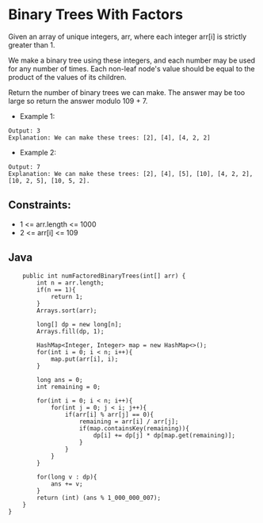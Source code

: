 # Binary Trees With Factors

Given an array of unique integers, arr, where each integer arr[i] is strictly greater than 1.

We make a binary tree using these integers, and each number may be used for any number of times. Each non-leaf node's value should be equal to the product of the values of its children.

Return the number of binary trees we can make. The answer may be too large so return the answer modulo 109 + 7.

* Example 1:

~~~Input: arr = [2,4]
Output: 3
Explanation: We can make these trees: [2], [4], [4, 2, 2]
~~~

* Example 2:

~~~Input: arr = [2,4,5,10]
Output: 7
Explanation: We can make these trees: [2], [4], [5], [10], [4, 2, 2], [10, 2, 5], [10, 5, 2].
~~~

## Constraints:

* 1 <= arr.length <= 1000
* 2 <= arr[i] <= 109

## Java

~~~class Solution {
    public int numFactoredBinaryTrees(int[] arr) {
        int n = arr.length;
        if(n == 1){
            return 1;
        }
        Arrays.sort(arr);
        
        long[] dp = new long[n];
        Arrays.fill(dp, 1);
        
        HashMap<Integer, Integer> map = new HashMap<>();
        for(int i = 0; i < n; i++){
            map.put(arr[i], i);
        }
        
        long ans = 0;
        int remaining = 0;
        
        for(int i = 0; i < n; i++){
            for(int j = 0; j < i; j++){
                if(arr[i] % arr[j] == 0){
                    remaining = arr[i] / arr[j];
                    if(map.containsKey(remaining)){
                        dp[i] += dp[j] * dp[map.get(remaining)];
                    }
                }
            }
        }
        
        for(long v : dp){
            ans += v;
        }
        return (int) (ans % 1_000_000_007);
    }
}     
~~~
